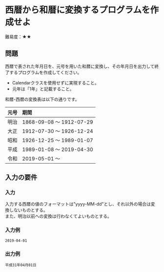 # 西暦から和暦に変換するプログラムを作成せよ

難易度：★★

## 問題

西暦で表された年月日を、元号を用いた和暦に変換し、その年月日を出力して終了するプログラムを作成してください。

- Calendarクラスを使用せずに実現すること。
- 元年は「1年」と記載すること。

和暦-西暦の変換表は以下の通りです。

|元号|	期間|
|--|:--|
|明治|	1868-09-08 〜 1912-07-29|
|大正|	1912-07-30 〜 1926-12-24|
|昭和|	1926-12-25 〜 1989-01-07|
|平成|	1989-01-08 〜 2019-04-30|
|令和|  2019-05-01 〜 |

## 入力の要件

### 入力

入力する西暦の値のフォーマットは"yyyy-MM-dd"とし、それ以外の場合は変換しないものとする。  
また、明治以前への変換は行わなくてよいものとする。


### 入力例
```
2019-04-01
```

### 出力例
```
平成31年04月01日
```
